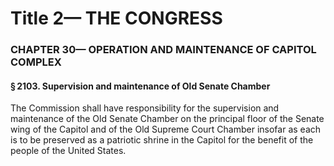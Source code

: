
# Title 2— THE CONGRESS
### CHAPTER 30— OPERATION AND MAINTENANCE OF CAPITOL COMPLEX
#### § 2103. Supervision and maintenance of Old Senate Chamber

The Commission shall have responsibility for the supervision and maintenance of the Old Senate Chamber on the principal floor of the Senate wing of the Capitol and of the Old Supreme Court Chamber insofar as each is to be preserved as a patriotic shrine in the Capitol for the benefit of the people of the United States.
